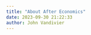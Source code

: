 ```yaml
---
title: "About After Economics"
date: 2023-09-30 21:22:33
author: John Vandivier
---
```




<!-- wp:html -->
<script>window.location.href = '/about/john-vandivier'</script>
<!-- /wp:html -->

<!-- wp:paragraph -->
<p></p>
<!-- /wp:paragraph -->